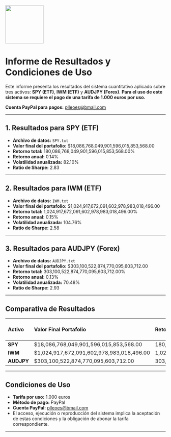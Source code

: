 <img src="https://r2cdn.perplexity.ai/pplx-full-logo-primary-dark%402x.png" class="logo" width="120"/>


# Informe de Resultados y Condiciones de Uso

Este informe presenta los resultados del sistema cuantitativo aplicado sobre tres activos: **SPY (ETF)**, **IWM (ETF)** y **AUDJPY (Forex)**.
**Para el uso de este sistema se requiere el pago de una tarifa de 1.000 euros por uso.**

**Cuenta PayPal para pagos:** [plleoes@bmail.com](mailto:plleoes@bmail.com)

---

## 1. Resultados para SPY (ETF)

- **Archivo de datos:** `SPY.txt`
- **Valor final del portafolio:** \$18,086,768,049,901,596,015,853,568.00
- **Retorno total:** 180,086,768,049,901,596,015,853,568.00%
- **Retorno anual:** 0.14%
- **Volatilidad anualizada:** 82.10%
- **Ratio de Sharpe:** 2.83

---

## 2. Resultados para IWM (ETF)

- **Archivo de datos:** `IWM.txt`
- **Valor final del portafolio:** \$1,024,917,672,091,602,978,983,018,496.00
- **Retorno total:** 1,024,917,672,091,602,978,983,018,496.00%
- **Retorno anual:** 0.15%
- **Volatilidad anualizada:** 104.76%
- **Ratio de Sharpe:** 2.58

---

## 3. Resultados para AUDJPY (Forex)

- **Archivo de datos:** `AUDJPY.txt`
- **Valor final del portafolio:** \$303,100,522,874,770,095,603,712.00
- **Retorno total:** 303,100,522,874,770,095,603,712.00%
- **Retorno anual:** 0.13%
- **Volatilidad anualizada:** 70.48%
- **Ratio de Sharpe:** 2.93

---

## Comparativa de Resultados

| Activo | Valor Final Portafolio | Retorno Total (%) | Retorno Anual (%) | Volatilidad Anualizada (%) | Sharpe Ratio |
| :-- | :-- | :-- | :-- | :-- | :-- |
| **SPY** | \$18,086,768,049,901,596,015,853,568.00 | 180,086,768,049,901,596,015,853,568.00 | 0.14 | 82.10 | 2.83 |
| **IWM** | \$1,024,917,672,091,602,978,983,018,496.00 | 1,024,917,672,091,602,978,983,018,496.00 | 0.15 | 104.76 | 2.58 |
| **AUDJPY** | \$303,100,522,874,770,095,603,712.00 | 303,100,522,874,770,095,603,712.00 | 0.13 | 70.48 | 2.93 |


---

## Condiciones de Uso

- **Tarifa por uso:** 1.000 euros
- **Método de pago:** PayPal
- **Cuenta PayPal:** [plleoes@bmail.com](mailto:plleoes@gmail.com)
- El acceso, ejecución o reproducción del sistema implica la aceptación de estas condiciones y la obligación de abonar la tarifa correspondiente.

---

